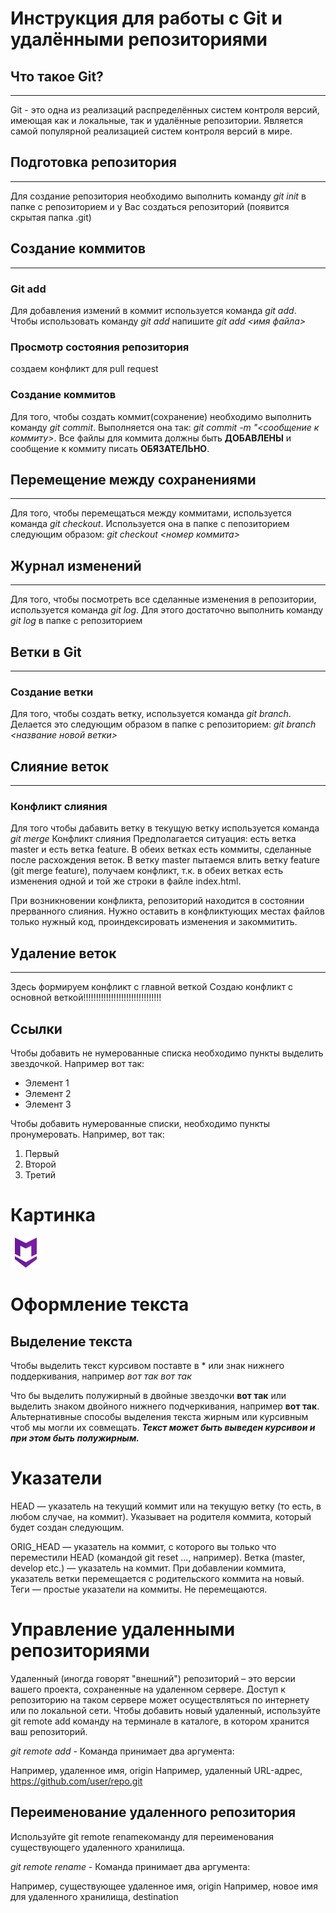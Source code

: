  # **Инструкция для работы с Git и удалёнными репозиториями**

## **Что такое Git?**
____
 Git - это одна из реализаций распределённых систем контроля версий, имеющая как и локальные, так и удалённые репозитории. Является самой популярной реализацией систем контроля версий в мире.

## **Подготовка репозитория**
__________________
Для создание репозитория необходимо выполнить команду *git init* в папке с репозиторием и у Вас создаться репозиторий (появится скрытая папка .git)

## **Создание коммитов**
_____________________________
### **Git add**
Для добавления измений в коммит используется команда *git add*. Чтобы использовать команду *git add* напишите *git add <имя файла>*

### **Просмотр состояния репозитория** 
создаем конфликт для pull request

### **Создание коммитов**
Для того, чтобы создать коммит(сохранение) необходимо выполнить команду *git commit*. Выполняется она так: *git commit -m "<сообщение к коммиту>*. Все файлы для коммита должны быть **ДОБАВЛЕНЫ** и сообщение к коммиту писать **ОБЯЗАТЕЛЬНО**.

## **Перемещение между сохранениями**
_____________
Для того, чтобы перемещаться между коммитами, используется команда *git checkout*. Используется она в папке с пепозиторием следующим образом: *git checkout <номер коммита>*

## **Журнал изменений**
__________________
Для того, чтобы посмотреть все сделанные изменения в репозитории, используется команда *git log*. Для этого достаточно выполнить команду *git log* в папке с репозиторием

## **Ветки в Git**
______________
### **Создание ветки**
Для того, чтобы создать ветку, используется команда *git branch*. Делается это следующим образом в папке с репозиторием: *git branch <название новой ветки>*

## **Слияние веток**
_______________________
### **Конфликт слияния**
Для того чтобы дабавить ветку в текущую ветку используется команда *git merge*
Конфликт слияния
Предполагается ситуация: есть ветка master и есть ветка feature. В обеих ветках есть коммиты, сделанные после расхождения веток. В ветку master пытаемся влить ветку feature (git merge feature), получаем конфликт, т.к. в обеих ветках есть изменения одной и той же строки в файле index.html.

При возникновении конфликта, репозиторий находится в состоянии прерванного слияния. Нужно оставить в конфликтующих местах файлов только нужный код, проиндексировать изменения и закоммитить.
## **Удаление веток**
__________________
Здесь формируем конфликт с главной веткой
Создаю конфликт с основной веткой!!!!!!!!!!!!!!!!!!!!!!!!!!!!!!!

## Cсылки
Чтобы добавить не нумерованные списка необходимо пункты выделить звездочкой. Например вот так:
* Элемент 1
* Элемент 2
* Элемент 3

Чтобы добавить нумерованные списки, необходимо пункты пронумеровать. 
Например, вот так: 
1. Первый
2. Второй
3. Третий

 # **Картинка**

![<logo>](<https://github.com/adam-p/markdown-here/raw/master/src/common/images/icon48.png>)
# **Оформление текста**
## Выделение текста

Чтобы выделить текст курсивом поставте в * или знак нижнего поддеркивания, например _вот так_
*вот так*

Что бы выделить полужирный в двойные звездочки **вот так** или выделить знаком двойного нижнего подчеркивания, например __вот так__.
Альтернативные способы выделения текста жирным или курсивным чтоб мы могли их совмещать. __*Текст может быть выведен курсивои и при этом быть полужирным.*__

# **Указатели**
 HEAD — указатель на текущий коммит или на текущую ветку (то есть, в любом случае, на коммит). Указывает на родителя коммита, который будет создан следующим.

ORIG_HEAD — указатель на коммит, с которого вы только что переместили HEAD (командой git reset ..., например).
Ветка (master, develop etc.) — указатель на коммит. При добавлении коммита, указатель ветки перемещается с родительского коммита на новый.
Теги — простые указатели на коммиты. Не перемещаются.

# __Управление удаленными репозиториями__
Удаленный (иногда говорят "внешний") репозиторий – это версии вашего проекта, сохраненные на удаленном сервере. Доступ к репозиторию на таком сервере может осуществляться по интернету или по локальной сети.
Чтобы добавить новый удаленный, используйте git remote add команду на терминале в каталоге, в котором хранится ваш репозиторий.

*git remote add*  - Команда принимает два аргумента:

Например, удаленное имя, origin
Например, удаленный URL-адрес, https://github.com/user/repo.git

## **Переименование удаленного репозитория**
Используйте git remote renameкоманду для переименования существующего удаленного хранилища.

*git remote rename* - Команда принимает два аргумента:

Например, существующее удаленное имя, origin
Например, новое имя для удаленного хранилища, destination
